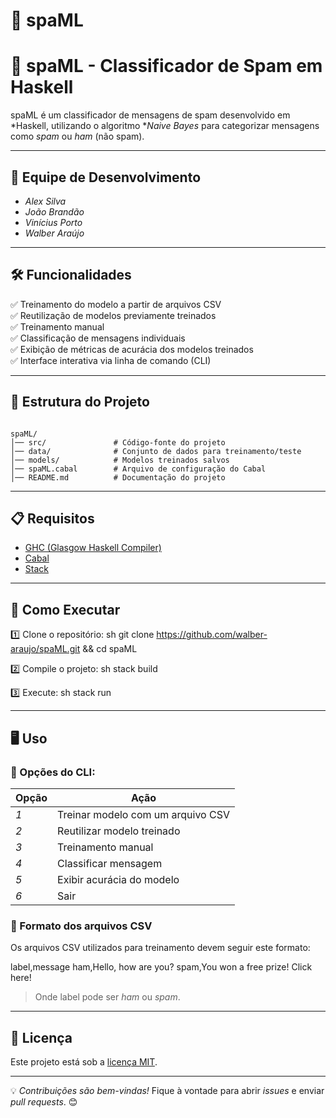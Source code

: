 # 🚀 spaML  

# 🚀 spaML - Classificador de Spam em Haskell
spaML é um classificador de mensagens de spam desenvolvido em *Haskell, utilizando o algoritmo **Naive Bayes* para categorizar mensagens como *spam* ou *ham* (não spam).

---

## 📌 Equipe de Desenvolvimento
- *Alex Silva*
- *João Brandão*
- *Vinícius Porto*
- *Walber Araújo*

---

## 🛠️ Funcionalidades
✅ Treinamento do modelo a partir de arquivos CSV  
✅ Reutilização de modelos previamente treinados  
✅ Treinamento manual  
✅ Classificação de mensagens individuais  
✅ Exibição de métricas de acurácia dos modelos treinados  
✅ Interface interativa via linha de comando (CLI)  

---

## 📁 Estrutura do Projeto

```

spaML/
│── src/               # Código-fonte do projeto
│── data/              # Conjunto de dados para treinamento/teste
│── models/            # Modelos treinados salvos
│── spaML.cabal        # Arquivo de configuração do Cabal
│── README.md          # Documentação do projeto
```

---

## 📋 Requisitos
- [GHC (Glasgow Haskell Compiler)](https://www.haskell.org/ghc/)
- [Cabal](https://www.haskell.org/cabal/)
- [Stack](https://docs.haskellstack.org/en/stable/README/)

---

## 🚀 Como Executar

1️⃣ Clone o repositório:
sh
git clone https://github.com/walber-araujo/spaML.git && cd spaML


2️⃣ Compile o projeto:
sh
stack build


3️⃣ Execute:
sh
stack run


---

## 🖥️ Uso

### 📌 Opções do CLI:
| Opção | Ação |
|---------|--------|
| *1* | Treinar modelo com um arquivo CSV |
| *2* | Reutilizar modelo treinado |
| *3* | Treinamento manual |
| *4* | Classificar mensagem |
| *5* | Exibir acurácia do modelo |
| *6* | Sair |

### 📂 Formato dos arquivos CSV
Os arquivos CSV utilizados para treinamento devem seguir este formato:

label,message
ham,Hello, how are you?
spam,You won a free prize! Click here!

> Onde label pode ser *ham* ou *spam*.

---

## 📜 Licença
Este projeto está sob a [licença MIT](https://opensource.org/licenses/MIT).

---

💡 *Contribuições são bem-vindas!* Fique à vontade para abrir *issues* e enviar *pull requests*. 😊
